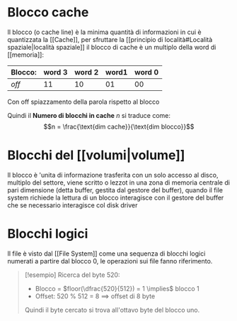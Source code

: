 
# Blocco cache
Il blocco (o cache line) è la minima quantità di informazioni in cui è quantizzata la [[Cache]], per sfruttare la [[principio di località#Località spaziale|località spaziale]] il blocco di cache è un multiplo della word di [[memoria]]:


 | **Blocco:** | word 3 | word 2 | word1 | word 0
--- | --- | ---  | --- | ---
*off* | 11 | 10 | 01 | 00

Con off spiazzamento della parola rispetto al blocco

Quindi il **Numero di blocchi in cache** $n$ si traduce come: 
$$n = \frac{\text{dim cache}}{\text{dim blocco}}$$
# Blocchi del [[volumi|volume]]
Il blocco è 'unita di informazione trasferita con un solo accesso al disco, multiplo del settore, viene scritto o lezzot in una zona di memoria centrale di pari dimensione (detta buffer, gestita dal gestore del buffer), quando il file system richiede la lettura di un blocco interagisce con il gestore del buffer che se necessario interagisce col disk driver




# Blocchi logici
Il file è visto dal [[File System]] come una sequenza di blocchi logici numerati a partire dal blocco 0, le operazioni sui file fanno riferimento.

>[!esempio]
>Ricerca del byte 520:
>- Blocco = $floor(\dfrac{520}{512}) = 1 \implies$ blocco 1
>- Offset: 520 % 512 = 8 $\implies$ offset di 8 byte
>
>Quindi il byte cercato si trova all'ottavo byte del blocco uno.
